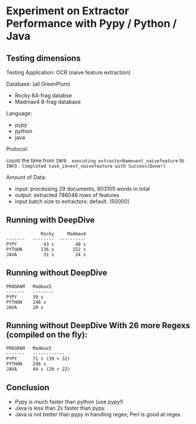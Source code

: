 # Experiment on Extractor Performance with Pypy / Python / Java

## Testing dimensions

Testing Application: OCR (naive feature extraction)

Database: (all GreenPlum)
- Rocky 64-frag databse
- Madmax4 8-frag database

Language:
- pypy
- python
- java

Protocol: 

count the time from `INFO  executing extractorName=ext_naivefeature` to `INFO  Completed task_id=ext_naivefeature with Success(Done!)`

Amount of Data:
- input: processing 29 documents, 603105 words in total
- output: extracted 786048 rows of features
- input batch size to extractors: default. (50000)

## Running with DeepDive

```
             Rocky     Madmax4
-------   --------  ----------
PYPY          43 s        40 s
PYTHON       136 s       152 s
JAVA          31 s        24 s
```

## Running without DeepDive

    PROGRAM   Madmax5
    -------   --------
    PYPY      39 s
    PYTHON    246 s
    JAVA      20 s

<!--
  ## With a Regex

    PROGRAM   Madmax5
    -------   --------
    PYPY      41 s
    PYTHON    246 s
    JAVA      21 s
 -->

## Running without DeepDive With 26 more Regexs (compiled on the fly):

    PROGRAM   Madmax5
    -------   ------------
    PYPY      71 s (39 + 32)
    PYTHON    246 s
    JAVA      44 s (20 + 22)

<!-- ## python script:

def time(s1, s2):
  d1 = datetime.strptime(s1, "%H:%M:%S")
  d2 = datetime.strptime(s2, "%H:%M:%S")
  print d2 - d1
 -->

## Conclusion

- Pypy is much faster than python (use pypy!)
- Java is less than 2x faster than pypy. 
- Java is not better than pypy in handling regex; Perl is good at regex.
